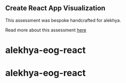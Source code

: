 ## Create React App Visualization

This assessment was bespoke handcrafted for alekhya.

Read more about this assessment [here](https://react.eogresources.com)
# alekhya-eog-react
# alekhya-eog-react
